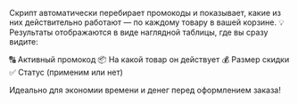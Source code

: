 Скрипт автоматически перебирает промокоды и показывает, какие из них действительно работают — по каждому товару в вашей корзине.
💡 Результаты отображаются в виде наглядной таблицы, где вы сразу видите:

🔠 Активный промокод
📦 На какой товар он действует
💰 Размер скидки
✅ Статус (применим или нет)

Идеально для экономии времени и денег перед оформлением заказа!

